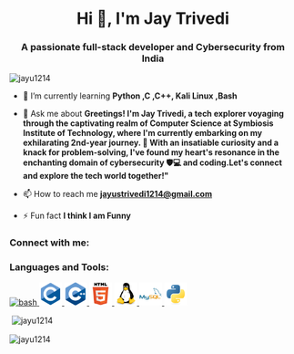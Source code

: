 <h1 align="center">Hi 👋, I'm Jay Trivedi</h1>
<h3 align="center">A passionate full-stack developer and Cybersecurity from India</h3>

<p align="left"> <img src="https://komarev.com/ghpvc/?username=jayu1214&label=Profile%20views&color=0e75b6&style=flat" alt="jayu1214" /> </p>

- 🌱 I’m currently learning **Python ,C ,C++, Kali Linux ,Bash**

- 💬 Ask me about **Greetings! I'm Jay Trivedi, a tech explorer voyaging through the captivating realm of Computer Science at Symbiosis Institute of Technology, where I'm currently embarking on my exhilarating 2nd-year journey. 🚀 With an insatiable curiosity and a knack for problem-solving, I've found my heart's resonance in the enchanting domain of cybersecurity 🛡️💻 and coding.Let's connect and explore the tech world together!"**

- 📫 How to reach me **jayustrivedi1214@gmail.com**

- ⚡ Fun fact **I think I am Funny**

<h3 align="left">Connect with me:</h3>
<p align="left">
</p>

<h3 align="left">Languages and Tools:</h3>
<p align="left"> <a href="https://www.gnu.org/software/bash/" target="_blank" rel="noreferrer"> <img src="https://www.vectorlogo.zone/logos/gnu_bash/gnu_bash-icon.svg" alt="bash" width="40" height="40"/> </a> <a href="https://www.cprogramming.com/" target="_blank" rel="noreferrer"> <img src="https://raw.githubusercontent.com/devicons/devicon/master/icons/c/c-original.svg" alt="c" width="40" height="40"/> </a> <a href="https://www.w3schools.com/cpp/" target="_blank" rel="noreferrer"> <img src="https://raw.githubusercontent.com/devicons/devicon/master/icons/cplusplus/cplusplus-original.svg" alt="cplusplus" width="40" height="40"/> </a> <a href="https://www.w3.org/html/" target="_blank" rel="noreferrer"> <img src="https://raw.githubusercontent.com/devicons/devicon/master/icons/html5/html5-original-wordmark.svg" alt="html5" width="40" height="40"/> </a> <a href="https://www.linux.org/" target="_blank" rel="noreferrer"> <img src="https://raw.githubusercontent.com/devicons/devicon/master/icons/linux/linux-original.svg" alt="linux" width="40" height="40"/> </a> <a href="https://www.mysql.com/" target="_blank" rel="noreferrer"> <img src="https://raw.githubusercontent.com/devicons/devicon/master/icons/mysql/mysql-original-wordmark.svg" alt="mysql" width="40" height="40"/> </a> <a href="https://www.python.org" target="_blank" rel="noreferrer"> <img src="https://raw.githubusercontent.com/devicons/devicon/master/icons/python/python-original.svg" alt="python" width="40" height="40"/> </a> </p>

<p>&nbsp;<img align="center" src="https://github-readme-stats.vercel.app/api?username=jayu1214&show_icons=true&locale=en" alt="jayu1214" /></p>

<p><img align="center" src="https://github-readme-streak-stats.herokuapp.com/?user=jayu1214&" alt="jayu1214" /></p>
